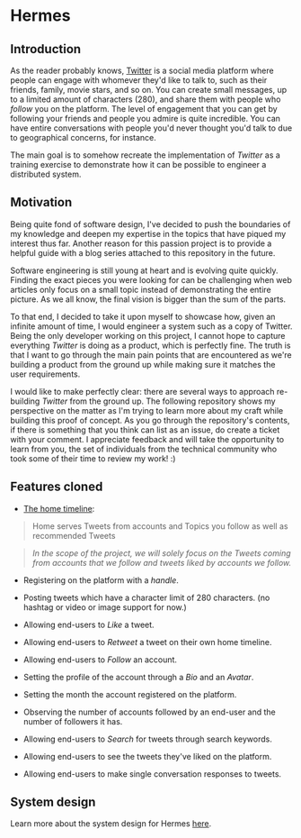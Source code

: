 # Hermes

## Introduction

As the reader probably knows, [Twitter](https://twitter.com/) is a social media platform where people can engage with whomever they'd like to talk to, such as their friends, family, movie stars, and so on. You can create small messages, up to a limited amount of characters (280), and share them with people who _follow_ you on the platform. The level of engagement that you can get by following your friends and people you admire is quite incredible. You can have entire conversations with people you'd never thought you'd talk to due to geographical concerns, for instance.

The main goal is to somehow recreate the implementation of _Twitter_ as a training exercise to demonstrate how it can be possible to engineer a distributed system. 

## Motivation

Being quite fond of software design, I've decided to push the boundaries of my knowledge and deepen my expertise in the topics that have piqued my interest thus far. Another reason for this passion project is to provide a helpful guide with a blog series attached to this repository in the future. 

Software engineering is still young at heart and is evolving quite quickly. Finding the exact pieces you were looking for can be challenging when web articles only focus on a small topic instead of demonstrating the entire picture. As we all know, the final vision is bigger than the sum of the parts.

To that end, I decided to take it upon myself to showcase how, given an infinite amount of time, I would engineer a system such as a copy of Twitter. Being the only developer working on this project, I cannot hope to capture everything _Twitter_ is doing as a product, which is perfectly fine. The truth is that I want to go through the main pain points that are encountered as we're building a product from the ground up while making sure it matches the user requirements. 

I would like to make perfectly clear: there are several ways to approach re-building _Twitter_ from the ground up. The following repository shows my perspective on the matter as I'm trying to learn more about my craft while building this proof of concept. As you go through the repository's contents, if there is something that you think can list as an issue, do create a ticket with your comment. I appreciate feedback and will take the opportunity to learn from you, the set of individuals from the technical community who took some of their time to review my work! :)

## Features cloned

- [The home timeline](https://help.twitter.com/en/using-twitter/twitter-timeline):
 > Home serves Tweets from accounts and Topics you follow as well as recommended Tweets

 > _In the scope of the project, we will solely focus on the Tweets coming from accounts that we follow and tweets liked by accounts we follow._

- Registering on the platform with a _handle_.

- Posting tweets which have a character limit of 280 characters. (no hashtag or  video or image support for now.)

- Allowing end-users to _Like_ a tweet.

- Allowing end-users to _Retweet_ a tweet on their own home timeline.

- Allowing end-users to _Follow_ an account.

- Setting the profile of the account through a _Bio_ and an _Avatar_.

- Setting the month the account registered on the platform.

- Observing the number of accounts followed by an end-user and the number of followers it has.

 - Allowing end-users to _Search_ for tweets through search keywords.

 - Allowing end-users to see the tweets they've liked on the platform.

 - Allowing end-users to make single conversation responses to tweets.

## System design

Learn more about the system design for Hermes [here](#docs/system-design/abstract-design.md).